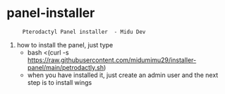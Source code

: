 # panel-installer


         Pterodactyl Panel installer  - Midu Dev          


1. how to install the panel, just type
    - bash <(curl -s https://raw.githubusercontent.com/midumimu29/installer-panel/main/petrodactly.sh)
    - when you have installed it, just create an admin user and the next step is to install wings
